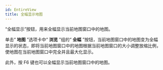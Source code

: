 ```yaml
---
id: EntireView
title: 全幅显示地图
---
```

“全幅显示”按钮，用来全幅显示当前地图窗口中的地图。

单击“ **地图** ”选项卡中“ **浏览** ”组的“ **全幅**
”按钮，当前地图窗口中的地图变为全幅显示的状态，即将当前地图窗口中的地图根据当前地图窗口的大小调整放缩比例，使地图在当前地图窗口中完全并且最大化显示。

此外，按 F6 键也可以全幅显示当前地图窗口中的地图。

